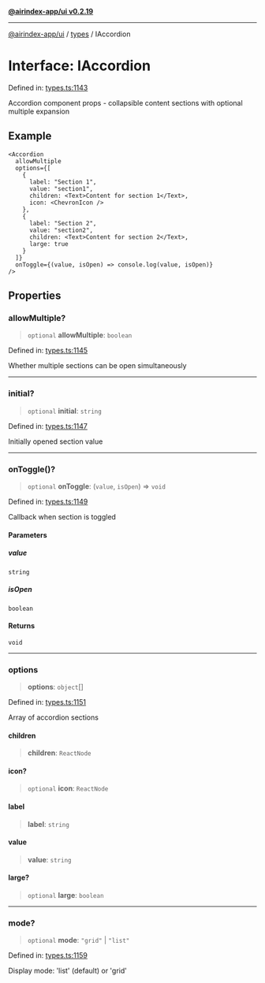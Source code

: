 [**@airindex-app/ui v0.2.19**](../../README.md)

***

[@airindex-app/ui](../../README.md) / [types](../README.md) / IAccordion

# Interface: IAccordion

Defined in: [types.ts:1143](https://github.com/airindex-app/ui/blob/main/src/types.ts#L1143)

Accordion component props - collapsible content sections with optional multiple expansion

## Example

```tsx
<Accordion
  allowMultiple
  options={[
    {
      label: "Section 1",
      value: "section1",
      children: <Text>Content for section 1</Text>,
      icon: <ChevronIcon />
    },
    {
      label: "Section 2",
      value: "section2",
      children: <Text>Content for section 2</Text>,
      large: true
    }
  ]}
  onToggle={(value, isOpen) => console.log(value, isOpen)}
/>
```

## Properties

### allowMultiple?

> `optional` **allowMultiple**: `boolean`

Defined in: [types.ts:1145](https://github.com/airindex-app/ui/blob/main/src/types.ts#L1145)

Whether multiple sections can be open simultaneously

***

### initial?

> `optional` **initial**: `string`

Defined in: [types.ts:1147](https://github.com/airindex-app/ui/blob/main/src/types.ts#L1147)

Initially opened section value

***

### onToggle()?

> `optional` **onToggle**: (`value`, `isOpen`) => `void`

Defined in: [types.ts:1149](https://github.com/airindex-app/ui/blob/main/src/types.ts#L1149)

Callback when section is toggled

#### Parameters

##### value

`string`

##### isOpen

`boolean`

#### Returns

`void`

***

### options

> **options**: `object`[]

Defined in: [types.ts:1151](https://github.com/airindex-app/ui/blob/main/src/types.ts#L1151)

Array of accordion sections

#### children

> **children**: `ReactNode`

#### icon?

> `optional` **icon**: `ReactNode`

#### label

> **label**: `string`

#### value

> **value**: `string`

#### large?

> `optional` **large**: `boolean`

***

### mode?

> `optional` **mode**: `"grid"` \| `"list"`

Defined in: [types.ts:1159](https://github.com/airindex-app/ui/blob/main/src/types.ts#L1159)

Display mode: 'list' (default) or 'grid'
